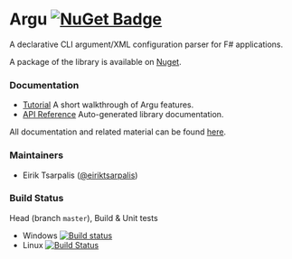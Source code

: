 # Argu [![NuGet Badge](https://buildstats.info/nuget/Argu)](https://www.nuget.org/packages/Argu)

A declarative CLI argument/XML configuration parser for F# applications. 

A package of the library is available on [Nuget](http://www.nuget.org/packages/Argu/).

### Documentation

* [Tutorial](http://fsprojects.github.io/Argu/tutorial.html) A short walkthrough of Argu features.
* [API Reference](http://fsprojects.github.io/Argu/reference/index.html) Auto-generated library documentation.

All documentation and related material can be found [here](http://fsprojects.github.io/Argu/).

### Maintainers

* Eirik Tsarpalis ([@eiriktsarpalis](https://twitter.com/eiriktsarpalis))

### Build Status

Head (branch `master`), Build & Unit tests

* Windows [![Build status](https://ci.appveyor.com/api/projects/status/woc4r88tfbnu0ci1/branch/master?svg=true)](https://ci.appveyor.com/project/nessos/argu-6jatx/branch/master)
* Linux [![Build Status](https://travis-ci.org/fsprojects/Argu.svg?branch=master)](https://travis-ci.org/fsprojects/Argu/branches)